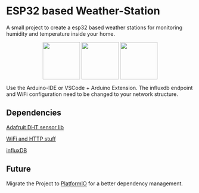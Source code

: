 # ESP32 based Weather-Station

A small project to create a esp32 based weather stations for monitoring humidity and temperature inside your home.

<p float="left" align="middle">
  <img src="https://upload.wikimedia.org/wikipedia/commons/thumb/8/87/Arduino_Logo.svg/1080px-Arduino_Logo.svg.png" width="100" align="middle" />
  <img src="https://upload.wikimedia.org/wikipedia/commons/7/7b/ESP32_Espressif_ESP-WROOM-32_Shielded.jpg" width="100" align="middle" /> 
  <img src="https://www.espressif.com/sites/all/themes/espressif/logo-black.svg" width="100" align="middle" />
</p>

Use the Arduino-IDE or VSCode + Arduino Extension.
The influxdb endpoint and WiFi configuration need to be changed to your network structure.

## Dependencies

[Adafruit DHT sensor lib](https://github.com/adafruit/DHT-sensor-library)

[WiFi and HTTP stuff](https://github.com/espressif/arduino-esp32)

[influxDB](https://github.com/tobiasschuerg/InfluxDB-Client-for-Arduino)

## Future

Migrate the Project to [PlatformIO](https://platformio.org/) for a better dependency management.
